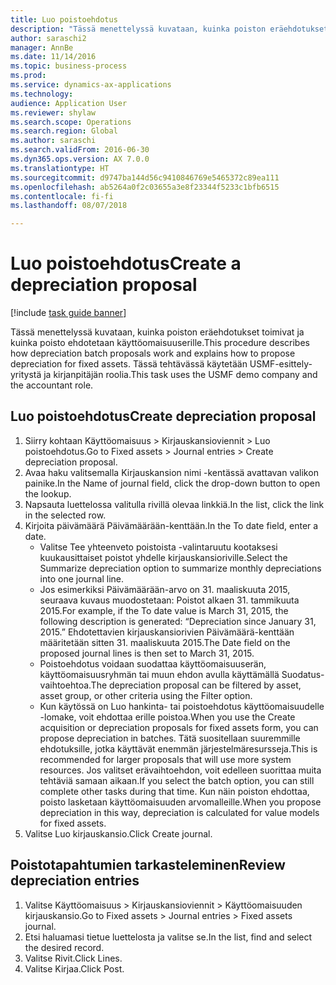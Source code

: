 ```yaml
--- 
title: Luo poistoehdotus
description: "Tässä menettelyssä kuvataan, kuinka poiston eräehdotukset toimivat ja kuinka poisto ehdotetaan käyttöomaisuuserille."
author: saraschi2
manager: AnnBe
ms.date: 11/14/2016
ms.topic: business-process
ms.prod: 
ms.service: dynamics-ax-applications
ms.technology: 
audience: Application User
ms.reviewer: shylaw
ms.search.scope: Operations
ms.search.region: Global
ms.author: saraschi
ms.search.validFrom: 2016-06-30
ms.dyn365.ops.version: AX 7.0.0
ms.translationtype: HT
ms.sourcegitcommit: d9747ba144d56c9410846769e5465372c89ea111
ms.openlocfilehash: ab5264a0f2c03655a3e8f23344f5233c1bfb6515
ms.contentlocale: fi-fi
ms.lasthandoff: 08/07/2018

---
```

# <a name="create-a-depreciation-proposal"></a><span data-ttu-id="769a6-103">Luo poistoehdotus</span><span class="sxs-lookup"><span data-stu-id="769a6-103">Create a depreciation proposal</span></span>

[!include [task guide banner](../../includes/task-guide-banner.md)]

<span data-ttu-id="769a6-104">Tässä menettelyssä kuvataan, kuinka poiston eräehdotukset toimivat ja kuinka poisto ehdotetaan käyttöomaisuuserille.</span><span class="sxs-lookup"><span data-stu-id="769a6-104">This procedure describes how depreciation batch proposals work and explains how to propose depreciation for fixed assets.</span></span> <span data-ttu-id="769a6-105">Tässä tehtävässä käytetään USMF-esittely-yritystä ja kirjanpitäjän roolia.</span><span class="sxs-lookup"><span data-stu-id="769a6-105">This task uses the USMF demo company and the accountant role.</span></span>


## <a name="create-depreciation-proposal"></a><span data-ttu-id="769a6-106">Luo poistoehdotus</span><span class="sxs-lookup"><span data-stu-id="769a6-106">Create depreciation proposal</span></span>
1. <span data-ttu-id="769a6-107">Siirry kohtaan Käyttöomaisuus > Kirjauskansioviennit > Luo poistoehdotus.</span><span class="sxs-lookup"><span data-stu-id="769a6-107">Go to Fixed assets > Journal entries > Create depreciation proposal.</span></span>
2. <span data-ttu-id="769a6-108">Avaa haku valitsemalla Kirjauskansion nimi -kentässä avattavan valikon painike.</span><span class="sxs-lookup"><span data-stu-id="769a6-108">In the Name of journal field, click the drop-down button to open the lookup.</span></span>
3. <span data-ttu-id="769a6-109">Napsauta luettelossa valitulla rivillä olevaa linkkiä.</span><span class="sxs-lookup"><span data-stu-id="769a6-109">In the list, click the link in the selected row.</span></span>
4. <span data-ttu-id="769a6-110">Kirjoita päivämäärä Päivämäärään-kenttään.</span><span class="sxs-lookup"><span data-stu-id="769a6-110">In the To date field, enter a date.</span></span>
    * <span data-ttu-id="769a6-111">Valitse Tee yhteenveto poistoista -valintaruutu kootaksesi kuukausittaiset poistot yhdelle kirjauskansioriville.</span><span class="sxs-lookup"><span data-stu-id="769a6-111">Select the Summarize depreciation option to summarize monthly depreciations into one journal line.</span></span>  
    * <span data-ttu-id="769a6-112">Jos esimerkiksi Päivämäärään-arvo on 31. maaliskuuta 2015, seuraava kuvaus muodostetaan: Poistot alkaen 31. tammikuuta 2015.</span><span class="sxs-lookup"><span data-stu-id="769a6-112">For example, if the To date value is March 31, 2015, the following description is generated: “Depreciation since January 31, 2015.”</span></span> <span data-ttu-id="769a6-113">Ehdotettavien kirjauskansiorivien Päivämäärä-kenttään määritetään sitten 31. maaliskuuta 2015.</span><span class="sxs-lookup"><span data-stu-id="769a6-113">The Date field on the proposed journal lines is then set to March 31, 2015.</span></span>  
    * <span data-ttu-id="769a6-114">Poistoehdotus voidaan suodattaa käyttöomaisuuserän, käyttöomaisuusryhmän tai muun ehdon avulla käyttämällä Suodatus-vaihtoehtoa.</span><span class="sxs-lookup"><span data-stu-id="769a6-114">The depreciation proposal can be filtered by asset, asset group, or other criteria using the Filter option.</span></span>  
    * <span data-ttu-id="769a6-115">Kun käytössä on Luo hankinta- tai poistoehdotus käyttöomaisuudelle -lomake, voit ehdottaa erille poistoa.</span><span class="sxs-lookup"><span data-stu-id="769a6-115">When you use the Create acquisition or depreciation proposals for fixed assets form, you can propose depreciation in batches.</span></span> <span data-ttu-id="769a6-116">Tätä suositellaan suuremmille ehdotuksille, jotka käyttävät enemmän järjestelmäresursseja.</span><span class="sxs-lookup"><span data-stu-id="769a6-116">This is recommended for larger proposals that will use more system resources.</span></span> <span data-ttu-id="769a6-117">Jos valitset erävaihtoehdon, voit edelleen suorittaa muita tehtäviä samaan aikaan.</span><span class="sxs-lookup"><span data-stu-id="769a6-117">If you select the batch option, you can still complete other tasks during that time.</span></span> <span data-ttu-id="769a6-118">Kun näin poiston ehdottaa, poisto lasketaan käyttöomaisuuden arvomalleille.</span><span class="sxs-lookup"><span data-stu-id="769a6-118">When you propose depreciation in this way, depreciation is calculated for value models for fixed assets.</span></span>  
5. <span data-ttu-id="769a6-119">Valitse Luo kirjauskansio.</span><span class="sxs-lookup"><span data-stu-id="769a6-119">Click Create journal.</span></span>

## <a name="review-depreciation-entries"></a><span data-ttu-id="769a6-120">Poistotapahtumien tarkasteleminen</span><span class="sxs-lookup"><span data-stu-id="769a6-120">Review depreciation entries</span></span>
1. <span data-ttu-id="769a6-121">Valitse Käyttöomaisuus > Kirjauskansioviennit > Käyttöomaisuuden kirjauskansio.</span><span class="sxs-lookup"><span data-stu-id="769a6-121">Go to Fixed assets > Journal entries > Fixed assets journal.</span></span>
2. <span data-ttu-id="769a6-122">Etsi haluamasi tietue luettelosta ja valitse se.</span><span class="sxs-lookup"><span data-stu-id="769a6-122">In the list, find and select the desired record.</span></span>
3. <span data-ttu-id="769a6-123">Valitse Rivit.</span><span class="sxs-lookup"><span data-stu-id="769a6-123">Click Lines.</span></span>
4. <span data-ttu-id="769a6-124">Valitse Kirjaa.</span><span class="sxs-lookup"><span data-stu-id="769a6-124">Click Post.</span></span>


